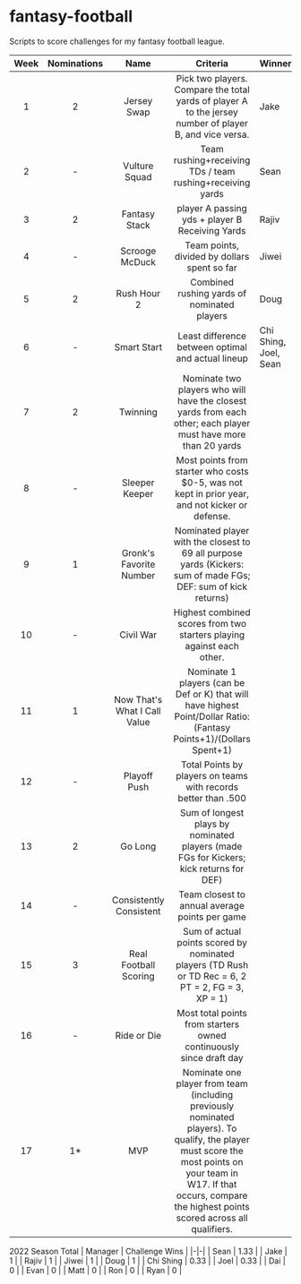 # fantasy-football

Scripts to score challenges for my fantasy football league.

| Week | Nominations |             Name             |                                                                                                         Criteria                                                                                                        | Winner |
|:----:|:-----------:|:----------------------------:|:-----------------------------------------------------------------------------------------------------------------------------------------------------------------------------------------------------------------------:|--------|
|   1  |      2      |          Jersey Swap         | Pick two players. Compare the total yards of player A to the jersey number of player B, and vice versa.                                                                                                                 | Jake   |
|   2  |      -      |         Vulture Squad        | Team rushing+receiving TDs / team rushing+receiving yards                                                                                                                                                               | Sean   |
|   3  |      2      |         Fantasy Stack        | player A passing yds + player B Receiving Yards                                                                                                                                                                         | Rajiv  |
|   4  |      -      |        Scrooge McDuck        | Team points, divided by dollars spent so far                                                                                                                                                                            | Jiwei  |
|   5  |      2      |          Rush Hour 2         | Combined rushing yards of nominated players                                                                                                                                                                             | Doug   |
|   6  |      -      |          Smart Start         | Least difference between optimal and actual lineup                                                                                                                                                         |Chi Shing, Joel, Sean|
|   7  |      2      |           Twinning           | Nominate two players who will have the closest yards from each other; each player must have more than 20 yards                                                                                                          |        |
|   8  |      -      |        Sleeper Keeper        | Most points from starter who costs $0-5, was not kept in prior year, and not kicker or defense.                                                                                                                         |        |
|   9  |      1      |    Gronk's Favorite Number   | Nominated player with the closest to 69 all purpose yards (Kickers: sum of made FGs; DEF: sum of kick returns)                                                                                                          |        |
|  10  |      -      |           Civil War          | Highest combined scores from two starters playing against each other.                                                                                                                                                   |        |
|  11  |      1      | Now That's What I Call Value | Nominate 1 players (can be Def or K) that will have highest Point/Dollar Ratio: (Fantasy Points+1)/(Dollars Spent+1)                                                                                                    |        |
|  12  |      -      |         Playoff Push         | Total Points by players on teams with records better than .500                                                                                                                                                          |        |
|  13  |      2      |            Go Long           | Sum of longest plays by nominated players (made FGs for Kickers; kick returns for DEF)                                                                                                                                  |        |
|  14  |      -      |    Consistently Consistent   | Team closest to annual average points per game                                                                                                                                                                          |        |
|  15  |      3      |     Real Football Scoring    | Sum of actual points scored by nominated players (TD Rush or TD Rec = 6, 2 PT = 2, FG = 3, XP = 1)                                                                                                                      |        |
|  16  |      -      |          Ride or Die         | Most total points from starters owned continuously since draft day                                                                                                                                                      |        |
|  17  |      1*     |              MVP             | Nominate one player from team (including previously nominated players). To qualify, the player must score the most points on your team in W17. If that occurs, compare the highest points scored across all qualifiers. |        |

2022 Season Total
| Manager | Challenge Wins |
|-|-|
| Sean | 1.33 |
| Jake | 1 |
| Rajiv | 1 |
| Jiwei | 1 |
| Doug | 1 |
| Chi Shing | 0.33 |
| Joel | 0.33 |
| Dai | 0 |
| Evan | 0 |
| Matt | 0 |
| Ron | 0 |
| Ryan | 0 |
